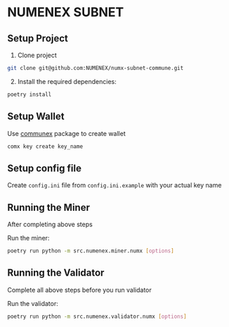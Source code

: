 
# NUMENEX SUBNET

## Setup Project

1. Clone project

```bash
git clone git@github.com:NUMENEX/numx-subnet-commune.git
```

2. Install the required dependencies:

```bash
poetry install
```

## Setup Wallet

Use [communex](https://github.com/agicommies/communex) package to create wallet

```bash
comx key create key_name
```

## Setup config file
Create `config.ini` file from `config.ini.example` with your actual key name 


## Running the Miner
After completing above steps

Run the miner:

```bash
poetry run python -m src.numenex.miner.numx [options]
```

## Running the Validator
Complete all above steps before you run validator

Run the validator:

```bash
poetry run python -m src.numenex.validator.numx [options] 
```